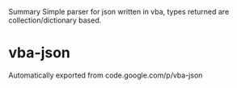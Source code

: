 Summary
Simple parser for json written in vba, types returned are collection/dictionary based.

# vba-json
Automatically exported from code.google.com/p/vba-json
